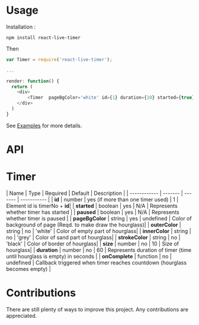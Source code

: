 Usage
===============================

Installation :
```
npm install react-live-timer
```

Then
```javascript
var Timer = require('react-live-timer');

...

render: function() {
  return (
  	<div>
  		<Timer  pageBgColor='white' id={1} duration={10} started={true} paused={false} />
  	</div>
  )
}
```
See [Examples](examples/) for more details.

API
===============================

Timer
========

| Name         | Type    | Required | Default | Description |
| ------------ | ------- | ------- | ----------- |
| **id**   | number  | yes (if more than one timer used) | 1 | Element id is timerNo + **id**|
| **started**   | boolean  | yes | N/A | Represents whether timer has started |
| **paused**   | boolean  | yes | N/A | Represents whether timer is paused |
| **pageBgColor**   | string  | yes | undefined | Color of background of page (Reqd. to make draw the hourglass)|
| **outerColor**   | string  | no | 'white' | Color of empty part of hourglass|
| **innerColor**   | string  | no | 'grey' | Color of sand part of hourglass|
| **strokeColor**   | string  | no | 'black' | Color of border of hourglass|
| **size**   | number  | no | 10 | Size of hourglass|
| **duration** | number  | no | 60 | Represents duration of timer (time until hourglass is empty) in seconds |
| **onComplete**   | function  | no | undefined | Callback triggered when timer reaches countdown (hourglass becomes empty) |

Contributions
===============================
There are still plenty of ways to improve this project. Any contributions are appreciated.
